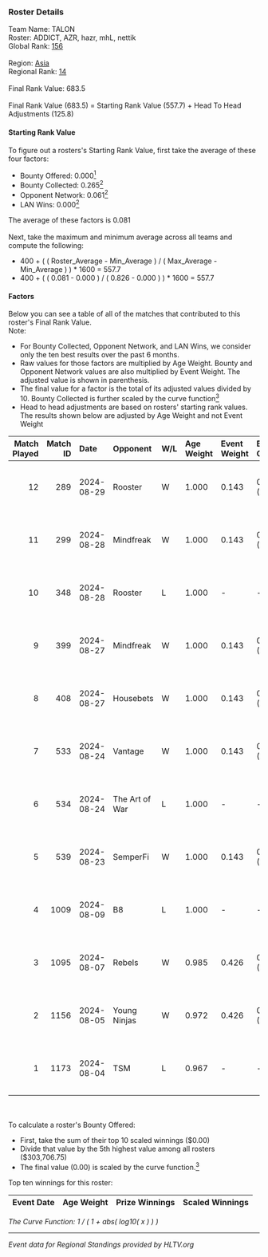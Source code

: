### Roster Details<br />
Team Name: TALON<br />
Roster: ADDICT, AZR, hazr, mhL, nettik<br />
Global Rank: [156](../standings_global.md)<br />
<br />
Region: [Asia]( ../standings_asia.md)<br />
Regional Rank: [14]( ../standings_asia.md)<br />
<br />
Final Rank Value:  683.5<br />
<br />
Final Rank Value (683.5) = Starting Rank Value (557.7) + Head To Head Adjustments (125.8)<br />

#### Starting Rank Value<br />
To figure out a rosters's Starting Rank Value, first take the average of these four factors:<br />
- Bounty Offered: 0.000[<sup>1</sup>](#table2)
- Bounty Collected: 0.265[<sup>2</sup>](#table1)
- Opponent Network: 0.061[<sup>2</sup>](#table1)
- LAN Wins: 0.000[<sup>2</sup>](#table1)

The average of these factors is 0.081<br />
<br />
Next, take the maximum and minimum average across all teams and compute the following:<br />
- 400 + ( ( Roster_Average - Min_Average ) / ( Max_Average - Min_Average ) ) * 1600 = 557.7
- 400 + ( ( 0.081 - 0.000 ) / ( 0.826 - 0.000 ) ) * 1600 = 557.7


#### Factors<br />
Below you can see a table of all of the matches that contributed to this roster's Final Rank Value.<br />
Note:<br />

- For Bounty Collected, Opponent Network, and LAN Wins, we consider only the ten best results over the past 6 months.
- Raw values for those factors are multiplied by Age Weight. Bounty and Opponent Network values are also multiplied by Event Weight. The adjusted value is shown in parenthesis.
- The final value for a factor is the total of its adjusted values divided by 10. Bounty Collected is further scaled by the curve function[<sup>3</sup>](#curveFunction)
- Head to head adjustments are based on rosters' starting rank values. The results shown below are adjusted by Age Weight and not Event Weight
<span id="table1"></span><br />


| Match Played | Match ID | Date       | Opponent       | W/L | Age Weight | Event Weight | Bounty Collected | Opponent Network | LAN Wins  | H2H Adj. | Roster                         |
| -: | -: | :- | :- | :- | :- | :- | :- | :- | :- | -: | :- |
|           12 |      289 | 2024-08-29 | Rooster        | W   | 1.000      | 0.143        | 0.007 (0.001)    | 0.342 (0.049)    | 0 (0.000) |    20.52 | ADDICT, AZR, hazr, mhL, nettik |
|           11 |      299 | 2024-08-28 | Mindfreak      | W   | 1.000      | 0.143        | 0.003 (0.000)    | 0.227 (0.032)    | 0 (0.000) |    18.78 | ADDICT, AZR, hazr, mhL, nettik |
|           10 |      348 | 2024-08-28 | Rooster        | L   | 1.000      | -            | -                | -                | -         |    -9.84 | ADDICT, AZR, hazr, mhL, nettik |
|            9 |      399 | 2024-08-27 | Mindfreak      | W   | 1.000      | 0.143        | 0.003 (0.000)    | 0.227 (0.032)    | 0 (0.000) |    19.50 | ADDICT, AZR, hazr, mhL, nettik |
|            8 |      408 | 2024-08-27 | Housebets      | W   | 1.000      | 0.143        | 0.002 (0.000)    | 0.153 (0.022)    | 0 (0.000) |    17.70 | ADDICT, AZR, hazr, mhL, nettik |
|            7 |      533 | 2024-08-24 | Vantage        | W   | 1.000      | 0.143        | 0.002 (0.000)    | 0.150 (0.021)    | 0 (0.000) |    15.64 | ADDICT, AZR, hazr, mhL, nettik |
|            6 |      534 | 2024-08-24 | The Art of War | L   | 1.000      | -            | -                | -                | -         |   -11.64 | ADDICT, AZR, hazr, mhL, nettik |
|            5 |      539 | 2024-08-23 | SemperFi       | W   | 1.000      | 0.143        | 0.000 (0.000)    | 0.000 (0.000)    | 0 (0.000) |     7.33 | ADDICT, AZR, hazr, mhL, nettik |
|            4 |     1009 | 2024-08-09 | B8             | L   | 1.000      | -            | -                | -                | -         |    -1.81 | ADDICT, AZR, hazr, mhL, nettik |
|            3 |     1095 | 2024-08-07 | Rebels         | W   | 0.985      | 0.426        | 0.028 (0.012)    | 0.656 (0.275)    | 0 (0.000) |    27.09 | ADDICT, AZR, hazr, mhL, nettik |
|            2 |     1156 | 2024-08-05 | Young Ninjas   | W   | 0.972      | 0.426        | 0.007 (0.003)    | 0.423 (0.175)    | 0 (0.000) |    24.91 | ADDICT, AZR, hazr, mhL, nettik |
|            1 |     1173 | 2024-08-04 | TSM            | L   | 0.967      | -            | -                | -                | -         |    -2.42 | ADDICT, AZR, hazr, mhL, nettik |

<br />
<span id="table2"></span><br />
To calculate a roster's Bounty Offered:<br />

- First, take the sum of their top 10 scaled winnings ($0.00)
- Divide that value by the 5th highest value among all rosters ($303,706.75)
- The final value (0.00) is scaled by the curve function.[<sup>3</sup>](#curveFunction)

Top ten winnings for this roster:<br />

| Event Date | Age Weight | Prize Winnings | Scaled Winnings |
| :- | -: | :- | :- |


<span id="curveFunction"></span>_The Curve Function: 1 / ( 1 + abs( log10( x ) ) )_<br />

---
_Event data for Regional Standings provided by HLTV.org_<br />
